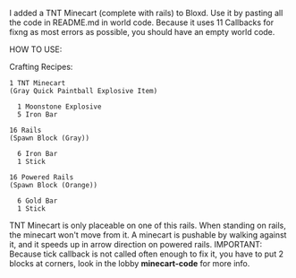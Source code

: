 I added a TNT Minecart (complete with rails) to Bloxd. 
Use it by pasting all the code in README.md in world code. 
Because it uses 11 Callbacks for fixng as most errors as possible, 
you should have an empty world code.

HOW TO USE:

Crafting Recipes:

    1 TNT Minecart 
    (Gray Quick Paintball Explosive Item)

      1 Moonstone Explosive
      5 Iron Bar

    16 Rails
    (Spawn Block (Gray))

      6 Iron Bar
      1 Stick

    16 Powered Rails
    (Spawn Block (Orange))

      6 Gold Bar
      1 Stick



TNT Minecart is only placeable on one of this rails. 
When standing on rails, the minecart won't move from it. 
A minecart is pushable by walking against it, and it speeds up in arrow direction on powered rails. 
IMPORTANT: Because tick callback is not called often enough to fix it, you have to put 2 blocks at 
corners, look in the lobby __minecart-code__ for more info.
